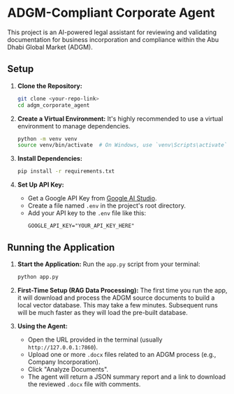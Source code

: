 # ADGM-Compliant Corporate Agent

This project is an AI-powered legal assistant for reviewing and validating documentation for business incorporation and compliance within the Abu Dhabi Global Market (ADGM).

## Setup

1.  **Clone the Repository:**
    ```bash
    git clone <your-repo-link>
    cd adgm_corporate_agent
    ```

2.  **Create a Virtual Environment:**
    It's highly recommended to use a virtual environment to manage dependencies.
    ```bash
    python -m venv venv
    source venv/bin/activate  # On Windows, use `venv\Scripts\activate`
    ```

3.  **Install Dependencies:**
    ```bash
    pip install -r requirements.txt
    ```

4.  **Set Up API Key:**
    - Get a Google API Key from [Google AI Studio](https://aistudio.google.com/app/apikey).
    - Create a file named `.env` in the project's root directory.
    - Add your API key to the `.env` file like this:
      ```
      GOOGLE_API_KEY="YOUR_API_KEY_HERE"
      ```

## Running the Application

1.  **Start the Application:**
    Run the `app.py` script from your terminal:
    ```bash
    python app.py
    ```

2.  **First-Time Setup (RAG Data Processing):**
    The first time you run the app, it will download and process the ADGM source documents to build a local vector database. This may take a few minutes. Subsequent runs will be much faster as they will load the pre-built database.

3.  **Using the Agent:**
    - Open the URL provided in the terminal (usually `http://127.0.0.1:7860`).
    - Upload one or more `.docx` files related to an ADGM process (e.g., Company Incorporation).
    - Click "Analyze Documents".
    - The agent will return a JSON summary report and a link to download the reviewed `.docx` file with comments.